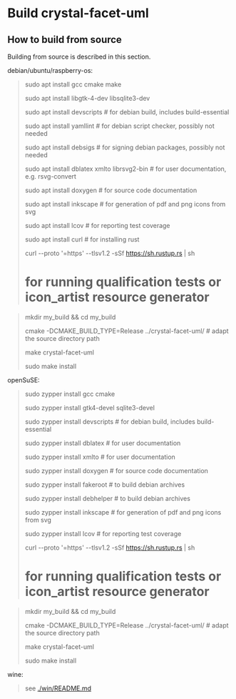 
Build crystal-facet-uml
=============

How to build from source
-----------

Building from source is described in this section.


debian/ubuntu/raspberry-os:

> sudo apt install gcc cmake make
>
> sudo apt install libgtk-4-dev libsqlite3-dev
>
> sudo apt install devscripts  # for debian build, includes build-essential
>
> sudo apt install yamllint    # for debian script checker, possibly not needed
>
> sudo apt install debsigs     # for signing debian packages, possibly not needed
>
> sudo apt install dblatex xmlto librsvg2-bin  # for user documentation, e.g. rsvg-convert
>
> sudo apt install doxygen     # for source code documentation
>
> sudo apt install inkscape    # for generation of pdf and png icons from svg
>
> sudo apt install lcov        # for reporting test coverage
>
> sudo apt install curl        # for installing rust
>
> curl --proto '=https' --tlsv1.2 -sSf https://sh.rustup.rs | sh
> # for running qualification tests or icon_artist resource generator


> mkdir my_build && cd my_build
>
> cmake -DCMAKE_BUILD_TYPE=Release ../crystal-facet-uml/  # adapt the source directory path
>
> make crystal-facet-uml
>
> sudo make install


openSuSE:

> sudo zypper install gcc cmake
>
> sudo zypper install gtk4-devel sqlite3-devel
>
> sudo zypper install devscripts  # for debian build, includes build-essential
>
> sudo zypper install dblatex     # for user documentation
>
> sudo zypper install xmlto       # for user documentation
>
> sudo zypper install doxygen     # for source code documentation
>
> sudo zypper install fakeroot    # to build debian archives
>
> sudo zypper install debhelper   # to build debian archives
>
> sudo zypper install inkscape    # for generation of pdf and png icons from svg
>
> sudo zypper install lcov        # for reporting test coverage
>
> curl --proto '=https' --tlsv1.2 -sSf https://sh.rustup.rs | sh
> # for running qualification tests or icon_artist resource generator


> mkdir my_build && cd my_build
>
> cmake -DCMAKE_BUILD_TYPE=Release ../crystal-facet-uml/  # adapt the source directory path
>
> make crystal-facet-uml
>
> sudo make install

wine:

> see  [./win/README.md](win)
